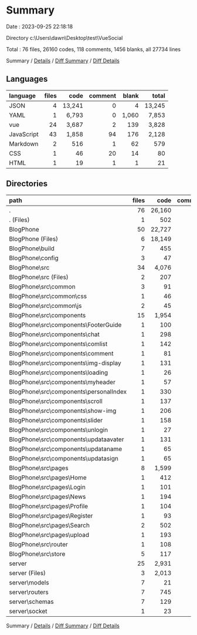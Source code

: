 # Summary

Date : 2023-09-25 22:18:18

Directory c:\\Users\\dawn\\Desktop\\test\\VueSocial

Total : 76 files,  26160 codes, 118 comments, 1456 blanks, all 27734 lines

Summary / [Details](details.md) / [Diff Summary](diff.md) / [Diff Details](diff-details.md)

## Languages
| language | files | code | comment | blank | total |
| :--- | ---: | ---: | ---: | ---: | ---: |
| JSON | 4 | 13,241 | 0 | 4 | 13,245 |
| YAML | 1 | 6,793 | 0 | 1,060 | 7,853 |
| vue | 24 | 3,687 | 2 | 139 | 3,828 |
| JavaScript | 43 | 1,858 | 94 | 176 | 2,128 |
| Markdown | 2 | 516 | 1 | 62 | 579 |
| CSS | 1 | 46 | 20 | 14 | 80 |
| HTML | 1 | 19 | 1 | 1 | 21 |

## Directories
| path | files | code | comment | blank | total |
| :--- | ---: | ---: | ---: | ---: | ---: |
| . | 76 | 26,160 | 118 | 1,456 | 27,734 |
| . (Files) | 1 | 502 | 1 | 54 | 557 |
| BlogPhone | 50 | 22,727 | 103 | 1,344 | 24,174 |
| BlogPhone (Files) | 6 | 18,149 | 3 | 1,073 | 19,225 |
| BlogPhone\\build | 7 | 455 | 40 | 56 | 551 |
| BlogPhone\\config | 3 | 47 | 26 | 16 | 89 |
| BlogPhone\\src | 34 | 4,076 | 34 | 199 | 4,309 |
| BlogPhone\\src (Files) | 2 | 207 | 7 | 18 | 232 |
| BlogPhone\\src\\common | 3 | 91 | 20 | 18 | 129 |
| BlogPhone\\src\\common\\css | 1 | 46 | 20 | 14 | 80 |
| BlogPhone\\src\\common\\js | 2 | 45 | 0 | 4 | 49 |
| BlogPhone\\src\\components | 15 | 1,954 | 1 | 94 | 2,049 |
| BlogPhone\\src\\components\\FooterGuide | 1 | 100 | 0 | 5 | 105 |
| BlogPhone\\src\\components\\chat | 1 | 298 | 0 | 4 | 302 |
| BlogPhone\\src\\components\\comlist | 1 | 142 | 0 | 5 | 147 |
| BlogPhone\\src\\components\\comment | 1 | 81 | 0 | 5 | 86 |
| BlogPhone\\src\\components\\img-display | 1 | 131 | 0 | 10 | 141 |
| BlogPhone\\src\\components\\loading | 1 | 26 | 0 | 1 | 27 |
| BlogPhone\\src\\components\\myheader | 1 | 57 | 1 | 4 | 62 |
| BlogPhone\\src\\components\\personalIndex | 1 | 330 | 0 | 5 | 335 |
| BlogPhone\\src\\components\\scroll | 1 | 137 | 0 | 6 | 143 |
| BlogPhone\\src\\components\\show-img | 1 | 206 | 0 | 21 | 227 |
| BlogPhone\\src\\components\\slider | 1 | 158 | 0 | 13 | 171 |
| BlogPhone\\src\\components\\unlogin | 1 | 27 | 0 | 3 | 30 |
| BlogPhone\\src\\components\\updataavater | 1 | 131 | 0 | 4 | 135 |
| BlogPhone\\src\\components\\updataname | 1 | 65 | 0 | 4 | 69 |
| BlogPhone\\src\\components\\updatasign | 1 | 65 | 0 | 4 | 69 |
| BlogPhone\\src\\pages | 8 | 1,599 | 1 | 39 | 1,639 |
| BlogPhone\\src\\pages\\Home | 1 | 412 | 0 | 5 | 417 |
| BlogPhone\\src\\pages\\Login | 1 | 101 | 0 | 4 | 105 |
| BlogPhone\\src\\pages\\News | 1 | 194 | 0 | 6 | 200 |
| BlogPhone\\src\\pages\\Profile | 1 | 104 | 0 | 5 | 109 |
| BlogPhone\\src\\pages\\Register | 1 | 93 | 0 | 5 | 98 |
| BlogPhone\\src\\pages\\Search | 2 | 502 | 0 | 9 | 511 |
| BlogPhone\\src\\pages\\upload | 1 | 193 | 1 | 5 | 199 |
| BlogPhone\\src\\router | 1 | 108 | 0 | 8 | 116 |
| BlogPhone\\src\\store | 5 | 117 | 5 | 22 | 144 |
| server | 25 | 2,931 | 14 | 58 | 3,003 |
| server (Files) | 3 | 2,013 | 3 | 9 | 2,025 |
| server\\models | 7 | 21 | 0 | 11 | 32 |
| server\\routers | 7 | 745 | 10 | 21 | 776 |
| server\\schemas | 7 | 129 | 0 | 16 | 145 |
| server\\socket | 1 | 23 | 1 | 1 | 25 |

Summary / [Details](details.md) / [Diff Summary](diff.md) / [Diff Details](diff-details.md)